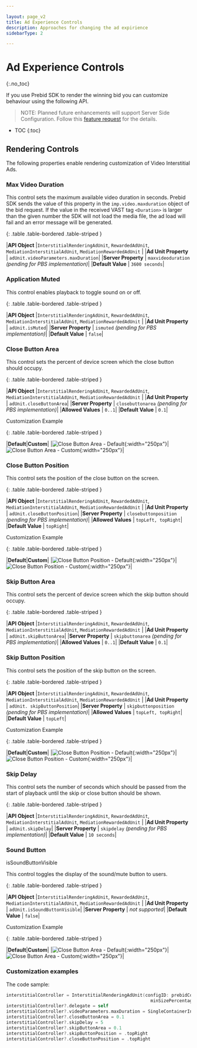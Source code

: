 ```yaml
---

layout: page_v2
title: Ad Experience Controls
description: Approaches for changing the ad expirience 
sidebarType: 2

---
```


# Ad Experience Controls

{:.no_toc}

If you use Prebid SDK to render the winning bid you can customize behaviour using the following API.

> NOTE: Planned future enhancements will support Server Side Configuration. Follow this [feature request](https://github.com/prebid/prebid-server/issues/2186) for the details.

* TOC
{:toc}

## Rendering Controls

The following properties enable rendering customization of Video Interstitial Ads.

### Max Video Duration

This control sets the maximum available video duration in seconds. Prebid SDK sends the value of this property in the  `imp.video.maxduration` object of the bid request. If the value in the received VAST tag `<Duration>` is larger than the given number the SDK will not load the media file, the ad load will fail and an error message will be generated.

{: .table .table-bordered .table-striped }

|**API Object**         |`InterstitialRenderingAdUnit`, `RewardedAdUnit`, <br />`MediationInterstitialAdUnit`, `MediationRewardedAdUnit` |
|**Ad Unit Property**   | `adUnit.videoParameters.maxDuration`|
|**Server Property**    | `maxvideoduration` *(pending for PBS implementation)*|
|**Default Value**     | `3600 seconds`|

### Application Muted

This control enables playback to toggle sound on or off.

{: .table .table-bordered .table-striped }

|**API Object**         |`InterstitialRenderingAdUnit`, `RewardedAdUnit`, <br />`MediationInterstitialAdUnit`, `MediationRewardedAdUnit` |
|**Ad Unit Property**   | `adUnit.isMuted`|
|**Server Property**    | `ismuted` *(pending for PBS implementation)*|
|**Default Value**     | `false`|

### Close Button Area

This control sets the percent of device screen which the close button should occupy.

{: .table .table-bordered .table-striped }

|**API Object**         |`InterstitialRenderingAdUnit`, `RewardedAdUnit`, <br />`MediationInterstitialAdUnit`, `MediationRewardedAdUnit` |
|**Ad Unit Property**   | `adUnit.closeButtonArea`|
|**Server Property**    | `closebuttonarea` *(pending for PBS implementation)*|
|**Allowed Values**     | `0..1`|
|**Default Value**     | `0.1`|

Customization Example

{: .table .table-bordered .table-striped }

|**Default**|**Custom**|
|![Close Button Area - Default](/assets/images/prebid-mobile/modules/rendering/ad-experience/ios-close-button-area-010.png){:width="250px"}|![Close Button Area - Custom](/assets/images/prebid-mobile/modules/rendering/ad-experience/ios-close-button-area-020.png){:width="250px"}|

### Close Button Position

This control sets the position of the close button on the screen.

{: .table .table-bordered .table-striped }

|**API Object**         |`InterstitialRenderingAdUnit`, `RewardedAdUnit`, <br />`MediationInterstitialAdUnit`, `MediationRewardedAdUnit` |
|**Ad Unit Property**   | `adUnit.closeButtonPosition`|
|**Server Property**    | `closebuttonposition` *(pending for PBS implementation)*|
|**Allowed Values**     | `topLeft, topRight`|
|**Default Value**     | `topRight`|

Customization Example

{: .table .table-bordered .table-striped }

|**Default**|**Custom**|
|![Close Button Position - Default](/assets/images/prebid-mobile/modules/rendering/ad-experience/ios-close-button-area-010.png){:width="250px"}|![Close Button Position - Custom](/assets/images/prebid-mobile/modules/rendering/ad-experience/ios-close-button-possition-top-left.png){:width="250px"}|

### Skip Button Area

This control sets the percent of device screen which the skip button should occupy.

{: .table .table-bordered .table-striped }

|**API Object**         |`InterstitialRenderingAdUnit`, `RewardedAdUnit`, <br />`MediationInterstitialAdUnit`, `MediationRewardedAdUnit` |
|**Ad Unit Property**   | `adUnit.skipButtonArea`|
|**Server Property**    | `skipbuttonarea` *(pending for PBS implementation)*|
|**Allowed Values**     | `0..1`|
|**Default Value**     | `0.1`|

### Skip Button Position

This control sets the position of the skip button on the screen.

{: .table .table-bordered .table-striped }

|**API Object**         |`InterstitialRenderingAdUnit`, `RewardedAdUnit`, <br />`MediationInterstitialAdUnit`, `MediationRewardedAdUnit` |
|**Ad Unit Property**   | `adUnit. skipButtonPosition`|
|**Server Property**    | `skipbuttonposition` *(pending for PBS implementation)*|
|**Allowed Values**     | `topLeft, topRight`|
|**Default Value**     | `topLeft`|

Customization Example

{: .table .table-bordered .table-striped }

|**Default**|**Custom**|
|![Close Button Position - Default](/assets/images/prebid-mobile/modules/rendering/ad-experience/ios-skip-button-possition-top-left.png){:width="250px"}|![Close Button Position - Custom](/assets/images/prebid-mobile/modules/rendering/ad-experience/ios-skip-button-possition-top-right.png){:width="250px"}|

### Skip Delay

This control sets the number of seconds which should be passed from the start of playback until the skip or close button should be shown.

{: .table .table-bordered .table-striped }

|**API Object**         |`InterstitialRenderingAdUnit`, `RewardedAdUnit`, <br />`MediationInterstitialAdUnit`, `MediationRewardedAdUnit` |
|**Ad Unit Property**   | `adUnit.skipDelay`|
|**Server Property**    | `skipdelay` *(pending for PBS implementation)*|
|**Default Value**     | `10 seconds`|

### Sound Button

isSoundButtonVisible

This control toggles the display of the sound/mute button to users.

{: .table .table-bordered .table-striped }

|**API Object**         |`InterstitialRenderingAdUnit`, `RewardedAdUnit`, <br />`MediationInterstitialAdUnit`, `MediationRewardedAdUnit` |
|**Ad Unit Property**   | `adUnit.isSoundButtonVisible`|
|**Server Property**    | *not supported*|
|**Default Value**     | `false`|

Customization Example

{: .table .table-bordered .table-striped }

|**Default**|**Custom**|
|![Close Button Area - Default](/assets/images/prebid-mobile/modules/rendering/ad-experience/ios-close-button-area-010.png){:width="250px"}|![Close Button Area - Custom](/assets/images/prebid-mobile/modules/rendering/ad-experience/ios-mute-button-visible.png){:width="250px"}|

### Customization examples

The code sample:

```swift
interstitialController = InterstitialRenderingAdUnit(configID: prebidConfigId,
                                                       minSizePercentage: CGSize(width: 30, height: 30))
interstitialController?.delegate = self
interstitialController?.videoParameters.maxDuration = SingleContainerInt(integerLiteral: 30)
interstitialController?.closeButtonArea = 0.1
interstitialController?.skipDelay = 5
interstitialController?.skipButtonArea = 0.1
interstitialController?.skipButtonPosition = .topRight
interstitialController?.closeButtonPosition = .topRight
```
